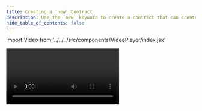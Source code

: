 ```yaml
---
title: Creating a `new` Contract
description: Use the `new` keyword to create a contract that can create contracts.
hide_table_of_contents: false
---
```


import Video from '../../../src/components/VideoPlayer/index.jsx'

<Video videoId='823513272' title='Creating a `new` Contract' />
